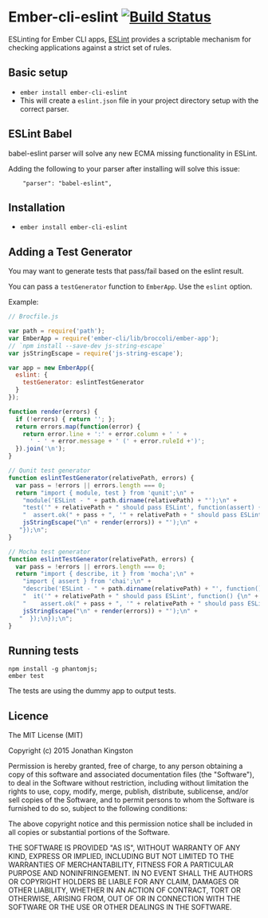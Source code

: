 # Ember-cli-eslint [![Build Status](https://travis-ci.org/jonathanKingston/ember-cli-eslint.svg)](https://travis-ci.org/jonathanKingston/ember-cli-eslint)

ESLinting for Ember CLI apps, [ESLint](http://eslint.org/) provides a scriptable mechanism for checking applications against a strict set of rules.

## Basic setup

* `ember install ember-cli-eslint`
* This will create a `eslint.json` file in your project directory setup with the correct parser.

## ESLint Babel

babel-eslint parser will solve any new ECMA missing functionality in ESLint.

Adding the following to your parser after installing will solve this issue:
```
    "parser": "babel-eslint",
```

## Installation

* `ember install ember-cli-eslint`

## Adding a Test Generator

You may want to generate tests that pass/fail based on the eslint result.

You can pass a `testGenerator` function to `EmberApp`. Use the `eslint` option.

Example:

```javascript
// Brocfile.js

var path = require('path');
var EmberApp = require('ember-cli/lib/broccoli/ember-app');
// `npm install --save-dev js-string-escape`
var jsStringEscape = require('js-string-escape');

var app = new EmberApp({
  eslint: {
    testGenerator: eslintTestGenerator
  }
});

function render(errors) {
  if (!errors) { return ''; };
  return errors.map(function(error) {
    return error.line + ':' + error.column + ' ' +
      ' - ' + error.message + ' (' + error.ruleId +')';
  }).join('\n');
}

// Qunit test generator
function eslintTestGenerator(relativePath, errors) {
  var pass = !errors || errors.length === 0;
  return "import { module, test } from 'qunit';\n" +
    "module('ESLint - " + path.dirname(relativePath) + "');\n" +
    "test('" + relativePath + " should pass ESLint', function(assert) {\n" +
    "  assert.ok(" + pass + ", '" + relativePath + " should pass ESLint." +
    jsStringEscape("\n" + render(errors)) + "');\n" +
   "});\n";
}

// Mocha test generator
function eslintTestGenerator(relativePath, errors) {
  var pass = !errors || errors.length === 0;
  return "import { describe, it } from 'mocha';\n" +
    "import { assert } from 'chai';\n" +
    "describe('ESLint - " + path.dirname(relativePath) + "', function() {\n" +
    "  it('" + relativePath + " should pass ESLint', function() {\n" +
    "    assert.ok(" + pass + ", '" + relativePath + " should pass ESLint." +
    jsStringEscape("\n" + render(errors)) + "');\n" +
   "  });\n});\n";
}

```

## Running tests

```
npm install -g phantomjs;
ember test
```

The tests are using the dummy app to output tests.

## Licence

The MIT License (MIT)

Copyright (c) 2015 Jonathan Kingston

Permission is hereby granted, free of charge, to any person obtaining a copy
of this software and associated documentation files (the "Software"), to deal
in the Software without restriction, including without limitation the rights
to use, copy, modify, merge, publish, distribute, sublicense, and/or sell
copies of the Software, and to permit persons to whom the Software is
furnished to do so, subject to the following conditions:

The above copyright notice and this permission notice shall be included in
all copies or substantial portions of the Software.

THE SOFTWARE IS PROVIDED "AS IS", WITHOUT WARRANTY OF ANY KIND, EXPRESS OR
IMPLIED, INCLUDING BUT NOT LIMITED TO THE WARRANTIES OF MERCHANTABILITY,
FITNESS FOR A PARTICULAR PURPOSE AND NONINFRINGEMENT. IN NO EVENT SHALL THE
AUTHORS OR COPYRIGHT HOLDERS BE LIABLE FOR ANY CLAIM, DAMAGES OR OTHER
LIABILITY, WHETHER IN AN ACTION OF CONTRACT, TORT OR OTHERWISE, ARISING FROM,
OUT OF OR IN CONNECTION WITH THE SOFTWARE OR THE USE OR OTHER DEALINGS IN
THE SOFTWARE.
